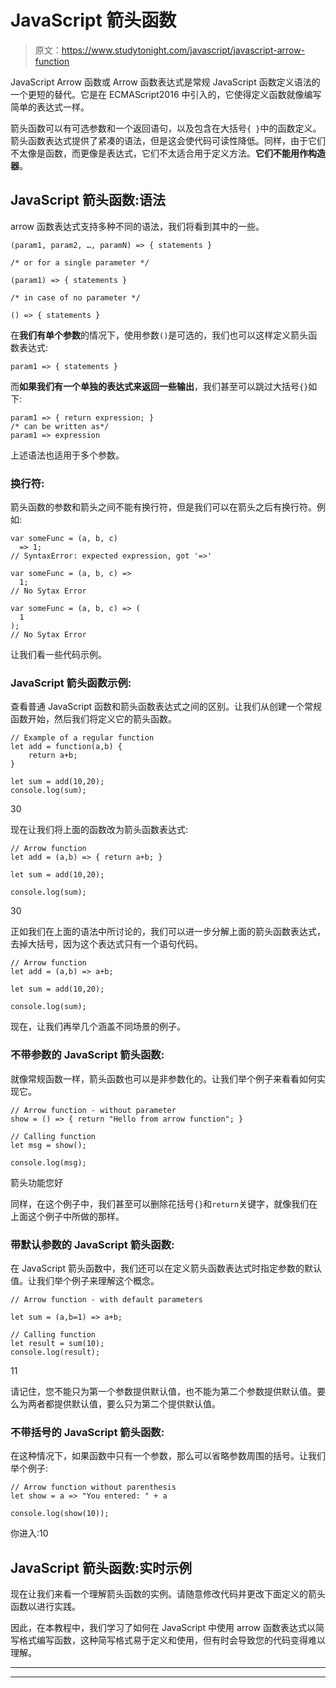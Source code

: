 # JavaScript 箭头函数

> 原文：<https://www.studytonight.com/javascript/javascript-arrow-function>

JavaScript Arrow 函数或 Arrow 函数表达式是常规 JavaScript 函数定义语法的一个更短的替代。它是在 ECMAScript2016 中引入的，它使得定义函数就像编写简单的表达式一样。

箭头函数可以有可选参数和一个返回语句，以及包含在大括号`{ }`中的函数定义。箭头函数表达式提供了紧凑的语法，但是这会使代码可读性降低。同样，由于它们不太像是函数，而更像是表达式，它们不太适合用于定义方法。**它们不能用作构造器**。

## JavaScript 箭头函数:语法

arrow 函数表达式支持多种不同的语法，我们将看到其中的一些。

```
(param1, param2, …, paramN) => { statements } 

/* or for a single parameter */

(param1) => { statements } 

/* in case of no parameter */

() => { statements }
```

在**我们有单个参数**的情况下，使用参数`()`是可选的，我们也可以这样定义箭头函数表达式:

```
param1 => { statements }
```

而**如果我们有一个单独的表达式来返回一些输出**，我们甚至可以跳过大括号`{}`如下:

```
param1 => { return expression; }
/* can be written as*/
param1 => expression
```

上述语法也适用于多个参数。

### 换行符:

箭头函数的参数和箭头之间不能有换行符，但是我们可以在箭头之后有换行符。例如:

```
var someFunc = (a, b, c)
  => 1;
// SyntaxError: expected expression, got '=>'

var someFunc = (a, b, c) => 
  1;
// No Sytax Error

var someFunc = (a, b, c) => (
  1
);
// No Sytax Error
```

让我们看一些代码示例。

### JavaScript 箭头函数示例:

查看普通 JavaScript 函数和箭头函数表达式之间的区别。让我们从创建一个常规函数开始，然后我们将定义它的箭头函数。

```
// Example of a regular function
let add = function(a,b) {
    return a+b;
}

let sum = add(10,20);
console.log(sum);
```

30

现在让我们将上面的函数改为箭头函数表达式:

```
// Arrow function
let add = (a,b) => { return a+b; }

let sum = add(10,20);

console.log(sum);
```

30

正如我们在上面的语法中所讨论的，我们可以进一步分解上面的箭头函数表达式，去掉大括号，因为这个表达式只有一个语句代码。

```
// Arrow function
let add = (a,b) => a+b;

let sum = add(10,20);

console.log(sum);
```

现在，让我们再举几个涵盖不同场景的例子。

### 不带参数的 JavaScript 箭头函数:

就像常规函数一样，箭头函数也可以是非参数化的。让我们举个例子来看看如何实现它。

```
// Arrow function - without parameter
show = () => { return "Hello from arrow function"; }

// Calling function
let msg = show();

console.log(msg);
```

箭头功能您好

同样，在这个例子中，我们甚至可以删除花括号`{}`和`return`关键字，就像我们在上面这个例子中所做的那样。

### 带默认参数的 JavaScript 箭头函数:

在 JavaScript 箭头函数中，我们还可以在定义箭头函数表达式时指定参数的默认值。让我们举个例子来理解这个概念。

```
// Arrow function - with default parameters

let sum = (a,b=1) => a+b;

// Calling function
let result = sum(10);
console.log(result);
```

11

请记住，您不能只为第一个参数提供默认值，也不能为第二个参数提供默认值。要么为两者都提供默认值，要么只为第二个提供默认值。

### 不带括号的 JavaScript 箭头函数:

在这种情况下，如果函数中只有一个参数，那么可以省略参数周围的括号。让我们举个例子:

```
// Arrow function without parenthesis
let show = a => "You entered: " + a

console.log(show(10));
```

你进入:10

## JavaScript 箭头函数:实时示例

现在让我们来看一个理解箭头函数的实例。请随意修改代码并更改下面定义的箭头函数以进行实践。

因此，在本教程中，我们学习了如何在 JavaScript 中使用 arrow 函数表达式以简写格式编写函数，这种简写格式易于定义和使用，但有时会导致您的代码变得难以理解。

* * *

* * *
